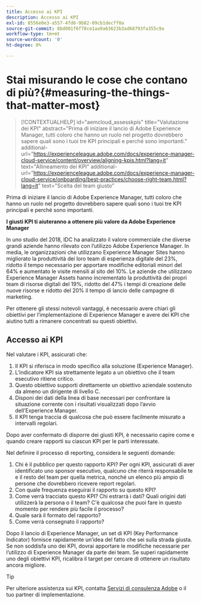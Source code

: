 ```yaml
---
title: Accesso ai KPI
description: Accesso ai KPI
exl-id: 8556e0e3-a557-4fd6-9b82-09cb1decff0a
source-git-commit: 8bd001f6f70ce1aa9a63623b3ad68793fa355c9a
workflow-type: tm+mt
source-wordcount: '0'
ht-degree: 0%

---
```


# Stai misurando le cose che contano di più?{#measuring-the-things-that-matter-most}

>[!CONTEXTUALHELP]
>id="aemcloud_assesskpis"
>title="Valutazione dei KPI"
>abstract="Prima di iniziare il lancio di Adobe Experience Manager, tutti coloro che hanno un ruolo nel progetto dovrebbero sapere quali sono i tuoi tre KPI principali e perché sono importanti."
>additional-url="https://experienceleague.adobe.com/docs/experience-manager-cloud-service/content/overview/aligning-kpis.html?lang=it" text="Allineamento dei KPI"
>additional-url="https://experienceleague.adobe.com/docs/experience-manager-cloud-service/onboarding/best-practices/choose-right-team.html?lang=it" text="Scelta del team giusto"

Prima di iniziare il lancio di Adobe Experience Manager, tutti coloro che hanno un ruolo nel progetto dovrebbero sapere quali sono i tuoi tre KPI principali e perché sono importanti.

**I giusti KPI ti aiuteranno a ottenere più valore da Adobe Experience Manager**


In uno studio del 2018, IDC ha analizzato il valore commerciale che diverse grandi aziende hanno rilevato con l’utilizzo Adobe Experience Manager. In media, le organizzazioni che utilizzano Experience Manager Sites hanno migliorato la produttività dei loro team di esperienza digitale del 23%, ridotto il tempo necessario per apportare modifiche editoriali minori del 64% e aumentato le visite mensili al sito del 10%. Le aziende che utilizzano Experience Manager Assets hanno incrementato la produttività dei propri team di risorse digitali del 19%, ridotto del 47% i tempi di creazione delle nuove risorse e ridotto del 20% il tempo di lancio delle campagne di marketing.

Per ottenere gli stessi notevoli vantaggi, è necessario avere chiari gli obiettivi per l’implementazione di Experience Manager e avere dei KPI che aiutino tutti a rimanere concentrati su questi obiettivi.

## Accesso ai KPI

Nel valutare i KPI, assicurati che:

1. Il KPI si riferisca in modo specifico alla soluzione (Experience Manager).
1. L’indicatore KPI sia strettamente legato a un obiettivo che il team esecutivo ritiene critico.
1. Questo obiettivo supporti direttamente un obiettivo aziendale sostenuto da almeno un dirigente di livello C.
1. Disponi dei dati della linea di base necessari per confrontare la situazione corrente con i risultati visualizzati dopo l’avvio dell’Experience Manager.
1. Il KPI tenga traccia di qualcosa che può essere facilmente misurato a intervalli regolari.

Dopo aver confermato di disporre dei giusti KPI, è necessario capire come e quando creare rapporti su ciascun KPI per le parti interessate.

Nel definire il processo di reporting, considera le seguenti domande:

1. Chi è il pubblico per questo rapporto KPI? Per ogni KPI, assicurati di aver identificato uno sponsor esecutivo, qualcuno che riterrà responsabile te e il resto del team per quella metrica, nonché un elenco più ampio di persone che dovrebbero ricevere report regolari.
1. Con quale frequenza eseguirai il rapporto su questo KPI?
1. Come verrà tracciato questo KPI? Chi estrarrà i dati? Quali origini dati utilizzerà la persona o il team? C&#39;è qualcosa che puoi fare in questo momento per rendere più facile il processo?
1. Quale sarà il formato del rapporto?
1. Come verrà consegnato il rapporto?

Dopo il lancio di Experience Manager, un set di KPI (Key Performance Indicator) fornisce rapidamente un’idea del fatto che sei sulla strada giusta. Se non soddisfa uno dei KPI, dovrai apportare le modifiche necessarie per l’utilizzo di Experience Manager da parte dei team. Se superi rapidamente uno degli obiettivi KPI, ricalibra il target per cercare di ottenere un risultato ancora migliore.

>[!TIP]
>
> Per ulteriore assistenza sui KPI, contatta [Servizi di consulenza Adobe](https://www.adobe.com/it/experience-cloud/consulting-services.html) o il tuo partner di implementazione.
